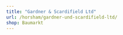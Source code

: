 ```yaml
---
title: "Gardner & Scardifield Ltd"
url: /horsham/gardner-und-scardifield-ltd/
shop: Baumarkt
---
```

